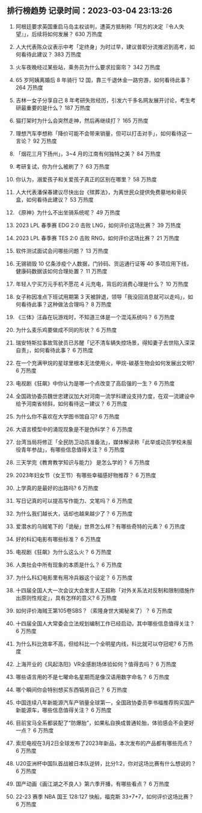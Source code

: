 
## 排行榜趋势 记录时间：2023-03-04 23:13:26
  
  1. 阿根廷要求英国重启马岛主权谈判，遭英方抵制称「阿方的决定『令人失望』」，后续将如何发展？ 630 万热度
    
  2. 人大代表陈众议表示中考「定终身」为时过早，建议普职分流推迟到高考，如何看待此建议？ 383 万热度
    
  3. 火车夜晚经过某些站，乘务员为什么要求拉窗帘？ 342 万热度
    
  4. 65 岁阿姨离婚后 8 年骑行 12 国，靠三千退休金一路穷游，如何看待此事？ 264 万热度
    
  5. 吉林一女子分享自己 8 年考研失败经历，引发六千多名网友展开讨论，考生考研最重要的是什么？ 187 万热度
    
  6. 猫打架时为什么会突然走神，然后再继续打？ 165 万热度
    
  7. 理想汽车李想称「降价可能不会带来销量，但可以打击对手」，如何看待这一言论？ 92 万热度
    
  8. 「烟花三月下扬州」，3~4 月的江南有何独特之美？ 84 万热度
    
  9. 考研复试，你为什么被刷了？ 63 万热度
    
  10. 你认为，溺爱孩子和关爱孩子真正的区别在哪里？ 58 万热度
    
  11. 人大代表潘保春建议尽快出台《殡葬法》，为离世民众提供免费墓地和骨灰盒，如何看待此建议？ 53 万热度
    
  12. 《原神》为什么不出坐骑系统呢？ 49 万热度
    
  13. 2023 LPL 春季赛 EDG 2:0 击败 LNG，如何评价这场比赛？ 39 万热度
    
  14. 2023 LPL 春季赛 TES 2:0 击败 RNG，如何评价这场比赛？ 21 万热度
    
  15. 软件测试面试会问哪些问题？ 13 万热度
    
  16. 无锡销毁 10 亿条涉疫个人数据，门铃码、货运通行证等 40 多项应用下线，健康码数据该如何合理处置？ 11 万热度
    
  17. 年轻人宁买万元手机不愿花 4 元充电，背后的消费心理是什么？ 10 万热度
    
  18. 女子称因准点下班试用期第 3 天被辞退，领导「我没回消息就可以走吗」，如何看待此事？这种做法合理吗？ 8 万热度
    
  19. 《三体》汪淼在玩游戏时，不知道三体是一个混沌系统吗？ 6 万热度
    
  20. 为什么麦乐鸡要做成不同的形状？ 6 万热度
    
  21. 瑞安特斯拉事故驾驶员已苏醒「记不清车辆失控场景，得知妻子去世陷入深深自责」，如何看待此事？ 6 万热度
    
  22. 在一个充满甲烷的星球里根本无法使用火，甲烷-碳基生物会如何发展出文明? 6 万热度
    
  23. 电视剧《狂飙》中你认为是哪一个点改变了高启强的一生？ 6 万热度
    
  24. 全国政协委员魏世忠建议加大对河南一流学科建设支持力度，在双一流建设中给予河南省倾斜，如何看待这一建议？ 6 万热度
    
  25. 为什么你不喜欢在大学图书馆自习? 6 万热度
    
  26. 大语言模型中的涌现现象是不是伪科学？ 6 万热度
    
  27. 台湾当局将修正「全民防卫动员准备法」，媒体解读称「此举或动员学校未服役青年参战」，有哪些信息值得关注？ 6 万热度
    
  28. 三天学完《教育教学知识与能力》 是怎么学的？ 6 万热度
    
  29. 2023年妇女节（女王节）有哪些幸福感好物推荐？ 6 万热度
    
  30. 上学真的是最好的出路吗? 6 万热度
    
  31. 写日记真的可以提高写作能力、文笔吗？ 6 万热度
    
  32. 为什么我们越长大，话却也越来越少了？ 6 万热度
    
  33. 爱潜水的乌贼笔下的「诡秘」世界怎么样？有哪些奇特的元素？ 6 万热度
    
  34. 好的科幻电影有哪些标准？ 6 万热度
    
  35. 电视剧《狂飙》为什么这么火？ 6 万热度
    
  36. 人类社会中所有现象的本质是什么？ 6 万热度
    
  37. 为什么科幻电影里有用冷兵器这个设定？ 6 万热度
    
  38. 十四届全国人大一次会议大会发言人王超称「对外关系法对反制和限制措施作出原则性规定」，具有怎样的意义? 6 万热度
    
  39. 如何评价海贼王第105卷SBS？（索隆身世大揭秘来了）？ 6 万热度
    
  40. 十四届全国人大常委会立法规划编制工作已经启动，其中哪些信息值得关注？ 6 万热度
    
  41. 为什么科比效率不高，但给科比一个全明星内线，科比就可以夺冠呢? 6 万热度
    
  42. 上海开业的《风起洛阳》VR全感剧场体验如何？值得去吗？ 6 万热度
    
  43. 哪些语言用的不是七曜命名星期而是像汉语用数字命名？ 6 万热度
    
  44. 哪个瞬间你会特别想买东西犒劳自己？ 6 万热度
    
  45. 中国连续八年新能源汽车产销量全球第一，全国政协委员李书福推荐购买国产新能源车，哪些信息值得关注？ 6 万热度
    
  46. 目前宝马全系都装配了“防爆胎”，如果私自换成普通轮胎，体验感会不会更好一点？ 6 万热度
    
  47. 索尼电视在3月2日全球发布了2023年新品，本次发布的产品都有哪些亮点？ 6 万热度
    
  48. U20亚洲杯中国队首战被日本队逆转，比分1:2，你对这场比赛有什么想说的？ 6 万热度
    
  49. 国产动画《画江湖之不良人》第六季开播，有哪些看点？ 6 万热度
    
  50. 22-23 赛季 NBA 国王 128:127 快船，福克斯 33+7+7，如何评价这场比赛？ 6 万热度
    